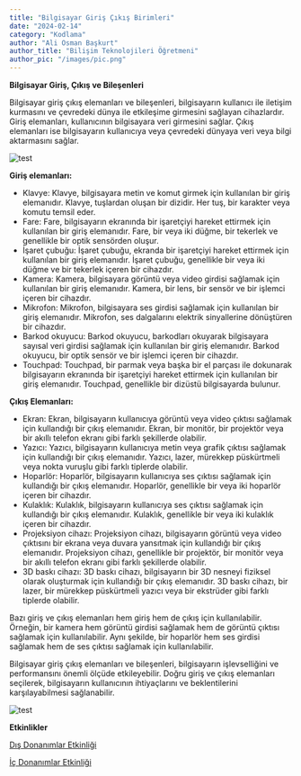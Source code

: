 ```yaml
---
title: "Bilgisayar Giriş Çıkış Birimleri"
date: "2024-02-14"
category: "Kodlama"
author: "Ali Osman Başkurt"
author_title: "Bilişim Teknolojileri Öğretmeni"
author_pic: "/images/pic.png"
---
```


**Bilgisayar Giriş, Çıkış ve Bileşenleri**

Bilgisayar giriş çıkış elemanları ve bileşenleri, bilgisayarın kullanıcı ile iletişim kurmasını ve çevredeki dünya ile etkileşime girmesini sağlayan cihazlardır. Giriş elemanları, kullanıcının bilgisayara veri girmesini sağlar. Çıkış elemanları ise bilgisayarın kullanıcıya veya çevredeki dünyaya veri veya bilgi aktarmasını sağlar.

![test](/images/Resim2.jpg)

**Giriş elemanları:**

- Klavye: Klavye, bilgisayara metin ve komut girmek için kullanılan bir giriş elemanıdır. Klavye, tuşlardan oluşan bir dizidir. Her tuş, bir karakter veya komutu temsil eder.
- Fare: Fare, bilgisayarın ekranında bir işaretçiyi hareket ettirmek için kullanılan bir giriş elemanıdır. Fare, bir veya iki düğme, bir tekerlek ve genellikle bir optik sensörden oluşur.
- İşaret çubuğu: İşaret çubuğu, ekranda bir işaretçiyi hareket ettirmek için kullanılan bir giriş elemanıdır. İşaret çubuğu, genellikle bir veya iki düğme ve bir tekerlek içeren bir cihazdır.
- Kamera: Kamera, bilgisayara görüntü veya video girdisi sağlamak için kullanılan bir giriş elemanıdır. Kamera, bir lens, bir sensör ve bir işlemci içeren bir cihazdır.
- Mikrofon: Mikrofon, bilgisayara ses girdisi sağlamak için kullanılan bir giriş elemanıdır. Mikrofon, ses dalgalarını elektrik sinyallerine dönüştüren bir cihazdır.
- Barkod okuyucu: Barkod okuyucu, barkodları okuyarak bilgisayara sayısal veri girdisi sağlamak için kullanılan bir giriş elemanıdır. Barkod okuyucu, bir optik sensör ve bir işlemci içeren bir cihazdır.
- Touchpad: Touchpad, bir parmak veya başka bir el parçası ile dokunarak bilgisayarın ekranında bir işaretçiyi hareket ettirmek için kullanılan bir giriş elemanıdır. Touchpad, genellikle bir dizüstü bilgisayarda bulunur.

**Çıkış Elemanları:**

- Ekran: Ekran, bilgisayarın kullanıcıya görüntü veya video çıktısı sağlamak için kullandığı bir çıkış elemanıdır. Ekran, bir monitör, bir projektör veya bir akıllı telefon ekranı gibi farklı şekillerde olabilir.
- Yazıcı: Yazıcı, bilgisayarın kullanıcıya metin veya grafik çıktısı sağlamak için kullandığı bir çıkış elemanıdır. Yazıcı, lazer, mürekkep püskürtmeli veya nokta vuruşlu gibi farklı tiplerde olabilir.
- Hoparlör: Hoparlör, bilgisayarın kullanıcıya ses çıktısı sağlamak için kullandığı bir çıkış elemanıdır. Hoparlör, genellikle bir veya iki hoparlör içeren bir cihazdır.
- Kulaklık: Kulaklık, bilgisayarın kullanıcıya ses çıktısı sağlamak için kullandığı bir çıkış elemanıdır. Kulaklık, genellikle bir veya iki kulaklık içeren bir cihazdır.
- Projeksiyon cihazı: Projeksiyon cihazı, bilgisayarın görüntü veya video çıktısını bir ekrana veya duvara yansıtmak için kullandığı bir çıkış elemanıdır. Projeksiyon cihazı, genellikle bir projektör, bir monitör veya bir akıllı telefon ekranı gibi farklı şekillerde olabilir.
- 3D baskı cihazı: 3D baskı cihazı, bilgisayarın bir 3D nesneyi fiziksel olarak oluşturmak için kullandığı bir çıkış elemanıdır. 3D baskı cihazı, bir lazer, bir mürekkep püskürtmeli yazıcı veya bir ekstrüder gibi farklı tiplerde olabilir.

Bazı giriş ve çıkış elemanları hem giriş hem de çıkış için kullanılabilir. Örneğin, bir kamera hem görüntü girdisi sağlamak hem de görüntü çıktısı sağlamak için kullanılabilir. Aynı şekilde, bir hoparlör hem ses girdisi sağlamak hem de ses çıktısı sağlamak için kullanılabilir.

Bilgisayar giriş çıkış elemanları ve bileşenleri, bilgisayarın işlevselliğini ve performansını önemli ölçüde etkileyebilir. Doğru giriş ve çıkış elemanları seçilerek, bilgisayarın kullanıcının ihtiyaçlarını ve beklentilerini karşılayabilmesi sağlanabilir.

![test](/images/Resim1.jpg)

**Etkinlikler**

[Dış Donanımlar Etkinliği](https://learningapps.org/tools/71/36/watch?id=p42tqgpbc16)

[İç Donanımlar Etkinliği](https://learningapps.org/tools/71/36/watch?id=pusoje2rn16)
